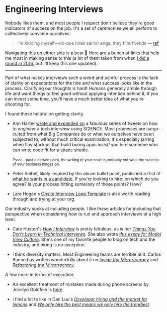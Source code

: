 # Engineering Interviews

Nobody likes them, and most people I respect don't believe they're good
indicators of success on the job. It's a set of ceremonies we all perform to
collectively convince ourselves:

> i’m kidding myself—no-one hires senior engs, they hire friends — [tef][1]

Navigating this on either side is a bear.🐻 Here are a bunch of links that help
me most in making sense to this (a lot of them taken from when [I did a round in
2016][2], but I'll keep this one updated).

---

Part of what makes interviews such a weird and painful process is the lack of
clarity on expectations for the hire and what success looks like in the process.
Clarifying our thoughts is hard! Humans generally amble through life and want
things to feel good without applying intention behind it; if you can invest some
time, you'll have a much better idea of what you're shooting for.  

I found these helpful on getting clarity.

* Ann Harter [wrote and expanded on][24] a fabulous series of tweets on how to
  _engineer_ a tech interview using SCIENCE. Most processes are cargo-culted
  from what Big Companies do or what we ourselves have been subjected to,
  without much critical examination; it's especially jarring when tiny startups
  that build boring apps _insist!_ you hire someone who can write code fit for a
  space shuttle.<br /><br /><small>Pssst… past a certain point, the writing of
  your code is probably not what the success of your business hinges on.</small>

* Peter Seibel, likely inspired by the above bullet point, published a Gist of
  [what he wants in a candidate.][23] If you're looking to hire: on which do you
  agree? Is your process hitting some/any of those points? How?

* Lara Hogan's [Onsite Interview Loop Template][29] is also worth reading
  through and trying at your org.

Our industry sucks at including people. I like these articles for including that
perspective when considering how to run and approach interviews at a high
level.

* Cate Huston's [_How I Interview_][18] is pretty fabulous, as is her [_Things
  You Don't Learn In Technical Interviews_][19]. She also wrote [_this essay for
  Model View Culture_][20]. She's one of my favorite people to blog on tech and
  the industry, and hiring is no exception.

* I think diversity matters. Most Engineering teams are terrible at it. Carlos
  Bueno has written wonderfully about it on [_Inside the Mirrortocracy_][21] and
  [_Refactoring the Mirrortocracy_][22].


A few more in terms of execution:

* An excellent treatment of mistakes made during phone screens by Jocelyn
  Goldfein is [here][26].

* I find a lot to like in Dan Luu's [_Developer hiring and the market for
  lemons_][27] and [_We only hire the best means we only hire the
  trendiest_][28].


   [1]: https://twitter.com/tef_ebooks/status/963191453232058373
   [2]: /2016/02/programming-interview.html
   [18]: http://www.catehuston.com/blog/2015/04/01/how-i-interview/
   [19]: http://www.catehuston.com/blog/2015/07/15/things-you-dont-learn-in-technical-interviews/
   [20]: https://modelviewculture.com/pieces/we-hire-the-best
   [21]: http://carlos.bueno.org/2014/06/mirrortocracy.html
   [22]: http://carlos.bueno.org/2014/06/refactoring.html
   [23]: https://gist.github.com/gigamonkey/359e35c36770ca6e9a0c
   [24]: https://storify.com/anyharder/disrupttechinterviews-using-psych-methods-maybe
   [26]: https://jocelyngoldfein.com/screening-youre-doing-it-wrong-70de1f797c1c#.t7kz0tyie
   [27]: http://danluu.com/hiring-lemons/
   [28]: https://danluu.com/programmer-moneyball/
   [29]: http://larahogan.me/blog/onsite-interview-loop-template/

